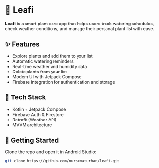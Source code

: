# 🌿 Leafi

**Leafi** is a smart plant care app that helps users track watering schedules, check weather conditions, and manage their personal plant list with ease.

## ✨ Features

- Explore plants and add them to your list  
- Automatic watering reminders  
- Real-time weather and humidity data  
- Delete plants from your list  
- Modern UI with Jetpack Compose  
- Firebase integration for authentication and storage  

## 🔧 Tech Stack

- Kotlin + Jetpack Compose  
- Firebase Auth & Firestore  
- Retrofit (Weather API)  
- MVVM architecture  

## 🚀 Getting Started

Clone the repo and open it in Android Studio:

```bash
git clone https://github.com/nursematurhan/leafi.git

